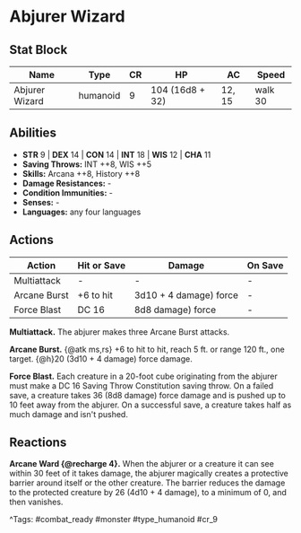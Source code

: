 # Abjurer Wizard

## Stat Block

| Name | Type | CR | HP | AC | Speed |
|------|------|----|----|----|-------|
| Abjurer Wizard | humanoid | 9 | 104 (16d8 + 32) | 12, 15 | walk 30 |

## Abilities

- **STR** 9 | **DEX** 14 | **CON** 14 | **INT** 18 | **WIS** 12 | **CHA** 11
- **Saving Throws:** INT ++8, WIS ++5  
- **Skills:** Arcana ++8, History ++8  
- **Damage Resistances:** -  
- **Condition Immunities:** -  
- **Senses:** -  
- **Languages:** any four languages


## Actions

| Action | Hit or Save | Damage | On Save |
|--------|--------------|--------|----------|
| Multiattack | - | - | - |
| Arcane Burst | +6 to hit | 3d10 + 4 damage) force | - |
| Force Blast | DC 16 | 8d8 damage) force | - |

**Multiattack.** The abjurer makes three Arcane Burst attacks.

**Arcane Burst.** {@atk ms,rs} +6 to hit to hit, reach 5 ft. or range 120 ft., one target. {@h}20 (3d10 + 4 damage) force damage.

**Force Blast.** Each creature in a 20-foot cube originating from the abjurer must make a DC 16 Saving Throw Constitution saving throw. On a failed save, a creature takes 36 (8d8 damage) force damage and is pushed up to 10 feet away from the abjurer. On a successful save, a creature takes half as much damage and isn't pushed.

## Reactions

**Arcane Ward {@recharge 4}.** When the abjurer or a creature it can see within 30 feet of it takes damage, the abjurer magically creates a protective barrier around itself or the other creature. The barrier reduces the damage to the protected creature by 26 (4d10 + 4 damage), to a minimum of 0, and then vanishes.



^Tags: #combat_ready #monster #type_humanoid #cr_9